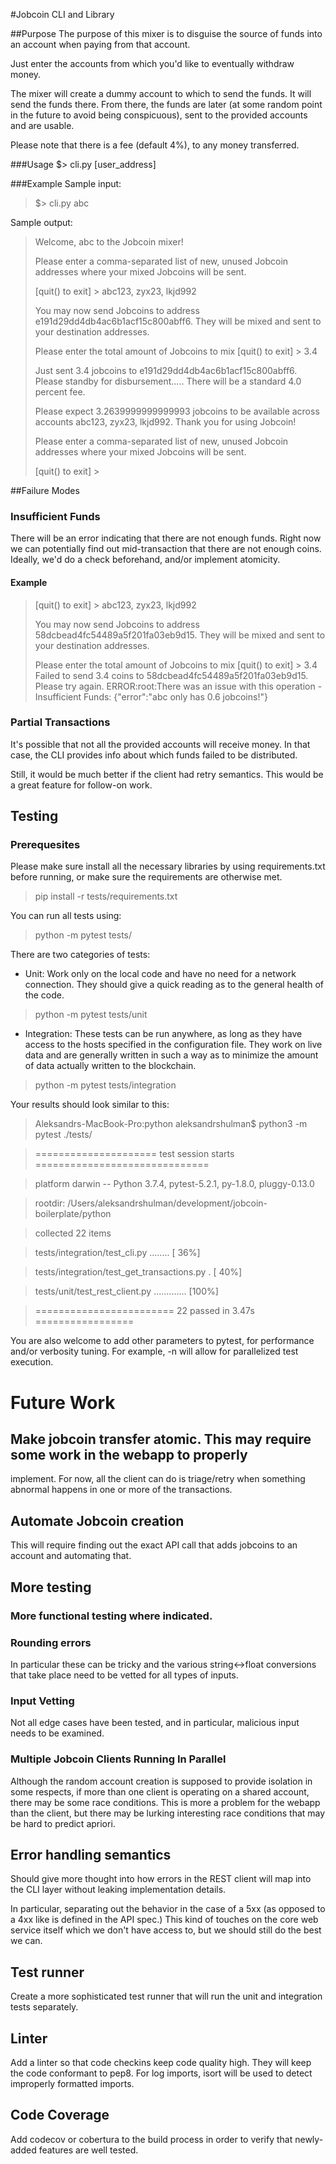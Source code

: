 #Jobcoin CLI and Library

##Purpose
The purpose of this mixer is to disguise the source of funds into 
an account when paying from that account.

Just enter the accounts from which you'd like to eventually withdraw money.

The mixer will create a dummy account to which to send the funds.
It will send the funds there. From there, the funds are later 
(at some random point in the future to avoid being conspicuous),
sent to the provided accounts and are usable.

Please note that there is a fee (default 4%), to any money transferred.

###Usage
$> cli.py [user_address]

###Example
Sample input:
>$> cli.py abc

Sample output:
>Welcome, abc to the Jobcoin mixer!
>
>Please enter a comma-separated list of new, unused Jobcoin
>addresses where your mixed Jobcoins will be sent.
>
>[quit() to exit] > abc123, zyx23, lkjd992
>
>You may now send Jobcoins to address e191d29dd4db4ac6b1acf15c800abff6. They will be mixed and sent to your destination addresses.
>
>Please enter the total amount of Jobcoins to mix
>[quit() to exit] > 3.4
>
>Just sent 3.4 jobcoins to e191d29dd4db4ac6b1acf15c800abff6. Please standby for disbursement.....
>There will be a standard 4.0 percent fee.
>
>Please expect 3.2639999999999993 jobcoins to be available across accounts abc123, zyx23, lkjd992.
>Thank you for using Jobcoin!
>
>
>
>Please enter a comma-separated list of new, unused Jobcoin
>addresses where your mixed Jobcoins will be sent.
>
>[quit() to exit] > 


##Failure Modes
### Insufficient Funds
There will be an error indicating that there are not enough
funds. Right now we can potentially find out mid-transaction
that there are not enough coins. Ideally, we'd do a check beforehand,
and/or implement atomicity.
#### Example
>[quit() to exit] > abc123, zyx23, lkjd992
>
>You may now send Jobcoins to address 58dcbead4fc54489a5f201fa03eb9d15. They will be mixed and sent to your destination addresses.
>
>Please enter the total amount of Jobcoins to mix
>[quit() to exit] > 3.4
>Failed to send 3.4 coins to 58dcbead4fc54489a5f201fa03eb9d15. Please try again.
>ERROR:root:There was an issue with this operation - Insufficient Funds: {"error":"abc only has 0.6 jobcoins!"}

### Partial Transactions
It's possible that not all the provided accounts will receive money.
In that case, the CLI provides info about which funds failed to be distributed.

Still, it would be much better if the client had retry semantics. This would be a great feature for follow-on work.

## Testing
### Prerequesites
Please make sure install all the necessary libraries by using requirements.txt
before running, or make sure the requirements are otherwise met.
> pip install -r tests/requirements.txt

You can run all tests using:
> python -m pytest tests/

There are two categories of tests:
- Unit: Work only on the local code and have no need for a network connection. They should give a 
quick reading as to the general health of the code.

> python -m pytest tests/unit

- Integration: These tests can be run anywhere, as long as they have access to the hosts
specified in the configuration file. They work on live data and are generally written in such a way
as to minimize the amount of data actually written to the blockchain.

> python -m pytest tests/integration

Your results should look similar to this:
>Aleksandrs-MacBook-Pro:python aleksandrshulman$ python3 -m pytest ./tests/

>===================== test session starts ==============================

>platform darwin -- Python 3.7.4, pytest-5.2.1, py-1.8.0, pluggy-0.13.0

>rootdir: /Users/aleksandrshulman/development/jobcoin-boilerplate/python

>collected 22 items                                                                                                                    

>tests/integration/test_cli.py ........                          [ 36%]

>tests/integration/test_get_transactions.py .                    [ 40%]

>tests/unit/test_rest_client.py .............                    [100%]

>======================== 22 passed in 3.47s =================


You are also welcome to add other parameters to pytest, for performance and/or verbosity tuning. For example, -n will allow for parallelized test execution.

# Future Work

## Make jobcoin transfer atomic. This may require some work in the webapp to properly
implement. For now, all the client can do is triage/retry when something
abnormal happens in one or more of the transactions.

## Automate Jobcoin creation
This will require finding out the exact API call that adds jobcoins to an account
and automating that.

## More testing
### More functional testing where indicated.
### Rounding errors
In particular these can be tricky and
the various string<->float conversions that take place
need to be vetted for all types of inputs.

### Input Vetting
Not all edge cases have been tested, and in particular, malicious input
needs to be examined.

### Multiple Jobcoin Clients Running In Parallel
Although the random account creation is supposed to provide isolation in some respects, 
if more than one client is operating on a shared account, there may be some race conditions.
This is more a problem for the webapp than the client, but there may be lurking
interesting race conditions that may be hard to predict apriori.

## Error handling semantics
Should give more thought into how errors in the REST client
will map into the CLI layer without leaking implementation details.

In particular, separating out the behavior in the case of a 5xx (as opposed to a 4xx like is defined in the API spec.)
This kind of touches on the core web service itself which we don't have access to, but
we should still do the best we can.

## Test runner
Create a more sophisticated test runner that will run the unit
and integration tests separately.


## Linter
Add a linter so that code checkins keep code quality high.
They will keep the code conformant to pep8.
For log imports, isort will be used to detect improperly formatted imports.

## Code Coverage
Add codecov or cobertura to the build process in order to verify that newly-added
features are well tested.